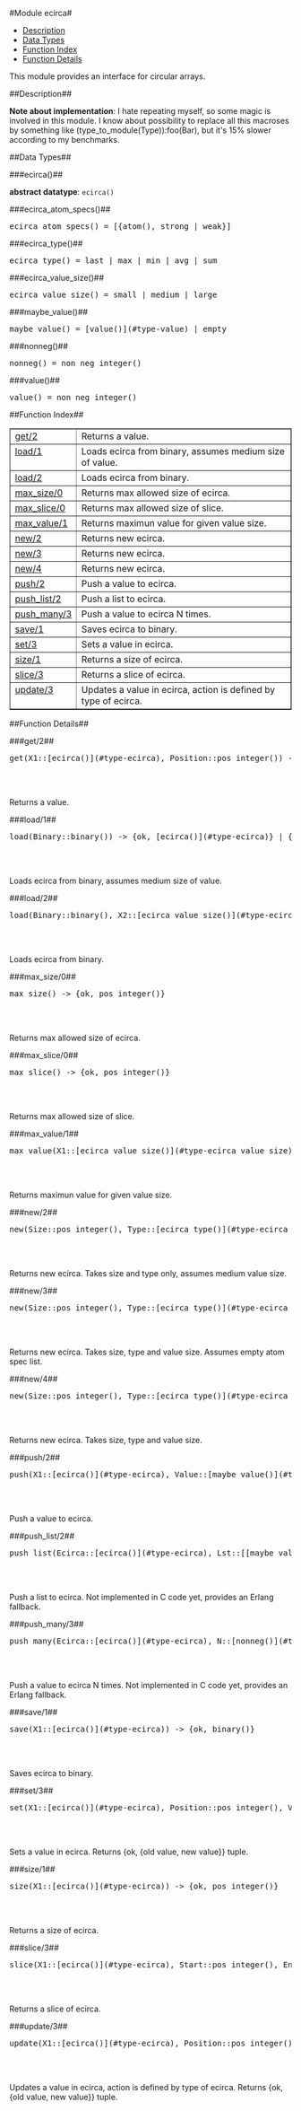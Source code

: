 

#Module ecirca#
* [Description](#description)
* [Data Types](#types)
* [Function Index](#index)
* [Function Details](#functions)


This module provides an interface for circular arrays.

<a name="description"></a>

##Description##


**Note about implementation**: I hate repeating myself, so
some magic is involved in this module. I know about possibility
to replace all this macroses by something like
(type_to_module(Type)):foo(Bar), but it's 15% slower according
to my benchmarks.
<a name="types"></a>

##Data Types##




###<a name="type-ecirca">ecirca()</a>##



__abstract datatype__: `ecirca()`



###<a name="type-ecirca_atom_specs">ecirca_atom_specs()</a>##



<pre>ecirca_atom_specs() = [{atom(), strong | weak}]</pre>



###<a name="type-ecirca_type">ecirca_type()</a>##



<pre>ecirca_type() = last | max | min | avg | sum</pre>



###<a name="type-ecirca_value_size">ecirca_value_size()</a>##



<pre>ecirca_value_size() = small | medium | large</pre>



###<a name="type-maybe_value">maybe_value()</a>##



<pre>maybe_value() = [value()](#type-value) | empty</pre>



###<a name="type-nonneg">nonneg()</a>##



<pre>nonneg() = non_neg_integer()</pre>



###<a name="type-value">value()</a>##



<pre>value() = non_neg_integer()</pre>
<a name="index"></a>

##Function Index##


<table width="100%" border="1" cellspacing="0" cellpadding="2" summary="function index"><tr><td valign="top"><a href="#get-2">get/2</a></td><td>Returns a value.</td></tr><tr><td valign="top"><a href="#load-1">load/1</a></td><td>Loads ecirca from binary, assumes medium size of value.</td></tr><tr><td valign="top"><a href="#load-2">load/2</a></td><td>Loads ecirca from binary.</td></tr><tr><td valign="top"><a href="#max_size-0">max_size/0</a></td><td>Returns max allowed size of ecirca.</td></tr><tr><td valign="top"><a href="#max_slice-0">max_slice/0</a></td><td>Returns max allowed size of slice.</td></tr><tr><td valign="top"><a href="#max_value-1">max_value/1</a></td><td>Returns maximun value for given value size.</td></tr><tr><td valign="top"><a href="#new-2">new/2</a></td><td>Returns new ecirca.</td></tr><tr><td valign="top"><a href="#new-3">new/3</a></td><td>Returns new ecirca.</td></tr><tr><td valign="top"><a href="#new-4">new/4</a></td><td>Returns new ecirca.</td></tr><tr><td valign="top"><a href="#push-2">push/2</a></td><td>Push a value to ecirca.</td></tr><tr><td valign="top"><a href="#push_list-2">push_list/2</a></td><td>Push a list to ecirca.</td></tr><tr><td valign="top"><a href="#push_many-3">push_many/3</a></td><td>Push a value to ecirca N times.</td></tr><tr><td valign="top"><a href="#save-1">save/1</a></td><td>Saves ecirca to binary.</td></tr><tr><td valign="top"><a href="#set-3">set/3</a></td><td>Sets a value in ecirca.</td></tr><tr><td valign="top"><a href="#size-1">size/1</a></td><td>Returns a size of ecirca.</td></tr><tr><td valign="top"><a href="#slice-3">slice/3</a></td><td>Returns a slice of ecirca.</td></tr><tr><td valign="top"><a href="#update-3">update/3</a></td><td>Updates a value in ecirca, action is defined by type of ecirca.</td></tr></table>


<a name="functions"></a>

##Function Details##

<a name="get-2"></a>

###get/2##




<pre>get(X1::[ecirca()](#type-ecirca), Position::pos_integer()) -&gt; {ok, [maybe_value()](#type-maybe_value)}</pre>
<br></br>




Returns a value.<a name="load-1"></a>

###load/1##




<pre>load(Binary::binary()) -&gt; {ok, [ecirca()](#type-ecirca)} | {error, wrong_ecirca_value_type} | {error, bad_binary} | {error, max_size}</pre>
<br></br>




Loads ecirca from binary, assumes medium size of value.<a name="load-2"></a>

###load/2##




<pre>load(Binary::binary(), X2::[ecirca_value_size()](#type-ecirca_value_size)) -&gt; {ok, [ecirca()](#type-ecirca)} | {error, wrong_ecirca_value_type} | {error, bad_binary} | {error, max_size}</pre>
<br></br>




Loads ecirca from binary.<a name="max_size-0"></a>

###max_size/0##




<pre>max_size() -&gt; {ok, pos_integer()}</pre>
<br></br>




Returns max allowed size of ecirca.<a name="max_slice-0"></a>

###max_slice/0##




<pre>max_slice() -&gt; {ok, pos_integer()}</pre>
<br></br>




Returns max allowed size of slice.<a name="max_value-1"></a>

###max_value/1##




<pre>max_value(X1::[ecirca_value_size()](#type-ecirca_value_size)) -&gt; pos_integer()</pre>
<br></br>




Returns maximun value for given value size.<a name="new-2"></a>

###new/2##




<pre>new(Size::pos_integer(), Type::[ecirca_type()](#type-ecirca_type)) -&gt; {ok, [ecirca()](#type-ecirca)} | {error, max_size}</pre>
<br></br>




Returns new ecirca. Takes size and type only, assumes medium
value size.<a name="new-3"></a>

###new/3##




<pre>new(Size::pos_integer(), Type::[ecirca_type()](#type-ecirca_type), ValueSize::[ecirca_value_size()](#type-ecirca_value_size)) -&gt; {ok, [ecirca()](#type-ecirca)} | {error, max_size}</pre>
<br></br>




Returns new ecirca. Takes size, type and value size.
Assumes empty atom spec list.<a name="new-4"></a>

###new/4##




<pre>new(Size::pos_integer(), Type::[ecirca_type()](#type-ecirca_type), X3::[ecirca_value_size()](#type-ecirca_value_size), AtomSpecs::[ecirca_atom_specs()](#type-ecirca_atom_specs)) -&gt; {ok, [ecirca()](#type-ecirca)} | {error, max_size}</pre>
<br></br>




Returns new ecirca. Takes size, type and value size.<a name="push-2"></a>

###push/2##




<pre>push(X1::[ecirca()](#type-ecirca), Value::[maybe_value()](#type-maybe_value)) -&gt; ok | {error, overflow} | {error, unknown_atom}</pre>
<br></br>




Push a value to ecirca.<a name="push_list-2"></a>

###push_list/2##




<pre>push_list(Ecirca::[ecirca()](#type-ecirca), Lst::[[maybe_value()](#type-maybe_value)]) -&gt; ok</pre>
<br></br>




Push a list to ecirca. Not implemented in C code yet,
provides an Erlang fallback.<a name="push_many-3"></a>

###push_many/3##




<pre>push_many(Ecirca::[ecirca()](#type-ecirca), N::[nonneg()](#type-nonneg), Val::[maybe_value()](#type-maybe_value)) -&gt; ok</pre>
<br></br>




Push a value to ecirca N times. Not implemented in C code yet,
provides an Erlang fallback.<a name="save-1"></a>

###save/1##




<pre>save(X1::[ecirca()](#type-ecirca)) -&gt; {ok, binary()}</pre>
<br></br>




Saves ecirca to binary.<a name="set-3"></a>

###set/3##




<pre>set(X1::[ecirca()](#type-ecirca), Position::pos_integer(), Value::[maybe_value()](#type-maybe_value)) -&gt; {ok, {[maybe_value()](#type-maybe_value), [maybe_value()](#type-maybe_value)}}</pre>
<br></br>




Sets a value in ecirca. Returns {ok, {old value, new value}} tuple.<a name="size-1"></a>

###size/1##




<pre>size(X1::[ecirca()](#type-ecirca)) -&gt; {ok, pos_integer()}</pre>
<br></br>




Returns a size of ecirca.<a name="slice-3"></a>

###slice/3##




<pre>slice(X1::[ecirca()](#type-ecirca), Start::pos_integer(), End::pos_integer()) -&gt; {ok, [[maybe_value()](#type-maybe_value)]} | {error, slice_too_big}</pre>
<br></br>




Returns a slice of ecirca.<a name="update-3"></a>

###update/3##




<pre>update(X1::[ecirca()](#type-ecirca), Position::pos_integer(), Value::[maybe_value()](#type-maybe_value)) -&gt; {ok, {[maybe_value()](#type-maybe_value), [maybe_value()](#type-maybe_value)}}</pre>
<br></br>




Updates a value in ecirca, action is defined by type of ecirca.
Returns {ok, {old value, new value}} tuple.
